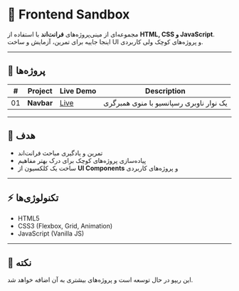 # 🚀 Frontend Sandbox

مجموعه‌ای از مینی‌پروژه‌های **فرانت‌اند** با استفاده از **HTML, CSS و JavaScript**.  
اینجا جاییه برای تمرین، آزمایش و ساخت UI و پروژه‌های کوچک ولی کاربردی.

---

## 📂 پروژه‌ها

| #   | Project    | Live Demo | Description                             |
| --- | ---------- | --------- | --------------------------------------- |
| 01  | **Navbar** | [Live]( https://arina-fathian.github.io/Frontend-Sandbox/hamburger-navbar)  | یک نوار ناوبری رسپانسیو با منوی همبرگری |

---

## 🎯 هدف

- تمرین و یادگیری مباحث فرانت‌اند
- پیاده‌سازی پروژه‌های کوچک برای درک بهتر مفاهیم
- ساخت یک کلکسیون از **UI Components** و پروژه‌های کاربردی

---

## ⚡️ تکنولوژی‌ها

- HTML5
- CSS3 (Flexbox, Grid, Animation)
- JavaScript (Vanilla JS)

---

## 📌 نکته

این ریپو در حال توسعه است و پروژه‌های بیشتری به آن اضافه خواهد شد.
